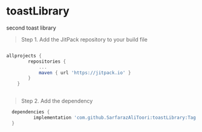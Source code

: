# toastLibrary
second toast library


> Step 1. Add the JitPack repository to your build file

```gradle

allprojects {
		repositories {
			...
			maven { url 'https://jitpack.io' }
		}
	}
  
  ```
  
  >Step 2. Add the dependency
  
  ```gradle
  	dependencies {
	        implementation 'com.github.SarfarazAliToori:toastLibrary:Tag'
	}
  ```
